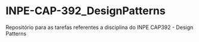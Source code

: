 # INPE-CAP-392_DesignPatterns
Repositório para as tarefas referentes a disciplina do INPE CAP392 - Design Patterns
